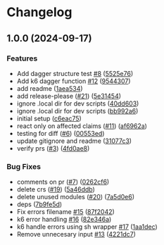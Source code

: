 # Changelog

## 1.0.0 (2024-09-17)


### Features

* Add dagger structure test [#8](https://github.com/prefapp/daggerverse/issues/8) ([5525e76](https://github.com/prefapp/daggerverse/commit/5525e7662a93e1c68d7291073121f48682be1552))
* Add k6 dagger function [#12](https://github.com/prefapp/daggerverse/issues/12) ([9544307](https://github.com/prefapp/daggerverse/commit/9544307e174f2b8fda9b586893b0b08f61ff582a))
* add readme ([1aea534](https://github.com/prefapp/daggerverse/commit/1aea5346ea2fbca07196c80f8a94c297186a84f1))
* add release-please ([#21](https://github.com/prefapp/daggerverse/issues/21)) ([5e31454](https://github.com/prefapp/daggerverse/commit/5e3145481c05f18bd9891d045147d7bccbd44474))
* ignore .local dir for dev scripts ([40dd603](https://github.com/prefapp/daggerverse/commit/40dd603988cd2a26a608a774c113e50814020eba))
* ignore .local dir for dev scripts ([bb992a6](https://github.com/prefapp/daggerverse/commit/bb992a633cc8770685e86611cb3ab55a2aa89da9))
* initial setup ([c6eac75](https://github.com/prefapp/daggerverse/commit/c6eac75e21cea7197c241469c6c8ee0a16479e86))
* react only on affected claims ([#11](https://github.com/prefapp/daggerverse/issues/11)) ([af6962a](https://github.com/prefapp/daggerverse/commit/af6962aaa75a2de14ee3e46178639e66ba4f75aa))
* testing for diff ([#6](https://github.com/prefapp/daggerverse/issues/6)) ([00553ed](https://github.com/prefapp/daggerverse/commit/00553edf5e6481c48b4c01fb62e4d33995f9218f))
* update gitignore and readme ([31077c3](https://github.com/prefapp/daggerverse/commit/31077c37f103369eb668d926e445d55766735378))
* verify prs  ([#3](https://github.com/prefapp/daggerverse/issues/3)) ([4fd0ae8](https://github.com/prefapp/daggerverse/commit/4fd0ae807058a9c6aeaf4991c4a051255cb7e1cb))


### Bug Fixes

* comments on pr ([#7](https://github.com/prefapp/daggerverse/issues/7)) ([0262cf6](https://github.com/prefapp/daggerverse/commit/0262cf66e4b192b793d527f7c1de8acb0da16d38))
* delete crs ([#19](https://github.com/prefapp/daggerverse/issues/19)) ([5a46ddb](https://github.com/prefapp/daggerverse/commit/5a46ddb264a496f9f8515b7d0752a6b0f3b1f4aa))
* delete unused modules ([#20](https://github.com/prefapp/daggerverse/issues/20)) ([7a5d0e6](https://github.com/prefapp/daggerverse/commit/7a5d0e6b0ad5db99d469a2a268d2e276f952f9f7))
* deps ([7b9fe5d](https://github.com/prefapp/daggerverse/commit/7b9fe5d1cfad5d2a4279a7c8bdd8894d0fd873b6))
* Fix errors filename [#15](https://github.com/prefapp/daggerverse/issues/15) ([87f2042](https://github.com/prefapp/daggerverse/commit/87f2042a61e11760df854382733c51b1ea02dd0e))
* k6 error handling [#16](https://github.com/prefapp/daggerverse/issues/16) ([82e346a](https://github.com/prefapp/daggerverse/commit/82e346ac7d06fe65f55ba70deac64f0332b0bab3))
* k6 handle errors using sh wrapper [#17](https://github.com/prefapp/daggerverse/issues/17) ([1aa1dec](https://github.com/prefapp/daggerverse/commit/1aa1dec90e31f4fb3d553b8c4246274cd0aecb14))
* Remove unnecesary input [#13](https://github.com/prefapp/daggerverse/issues/13) ([4221dc7](https://github.com/prefapp/daggerverse/commit/4221dc7208865d7b4bc800459c2b6a74d9317350))
